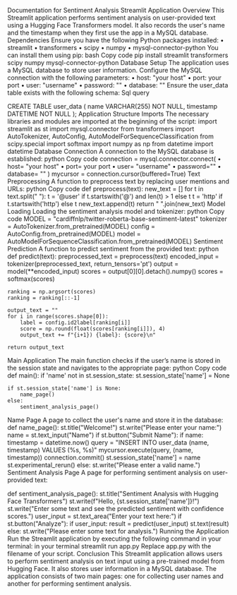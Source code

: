 Documentation for Sentiment Analysis Streamlit Application
Overview
This Streamlit application performs sentiment analysis on user-provided text using a Hugging Face Transformers model. It also records the user's name and the timestamp when they first use the app in a MySQL database.
Dependencies
Ensure you have the following Python packages installed:
•	streamlit
•	transformers
•	scipy
•	numpy
•	mysql-connector-python
You can install them using pip:
bash
Copy code
pip install streamlit transformers scipy numpy mysql-connector-python
Database Setup
The application uses a MySQL database to store user information. Configure the MySQL connection with the following parameters:
•	host: "your host"
•	port: your port
•	user: "username"
•	password: ""
•	database: ""
Ensure the user_data table exists with the following schema:
Sql query 

CREATE TABLE user_data (
    name VARCHAR(255) NOT NULL,
    timestamp DATETIME NOT NULL
);
Application Structure
Imports
The necessary libraries and modules are imported at the beginning of the script:
import streamlit as st
import mysql.connector
from transformers import AutoTokenizer, AutoConfig, AutoModelForSequenceClassification
from scipy.special import softmax
import numpy as np
from datetime import datetime
Database Connection
A connection to the MySQL database is established:
python
Copy code
connection = mysql.connector.connect(
•	host= "your host"
•	port= your port
•	user= "username"
•	password=""
•	database= ""
)
mycursor = connection.cursor(buffered=True)
Text Preprocessing
A function to preprocess text by replacing user mentions and URLs:
python
Copy code
def preprocess(text):
    new_text = []
    for t in text.split(" "):
        t = '@user' if t.startswith('@') and len(t) > 1 else t
        t = 'http' if t.startswith('http') else t
        new_text.append(t)
    return " ".join(new_text)
Model Loading
Loading the sentiment analysis model and tokenizer:
python
Copy code
MODEL = "cardiffnlp/twitter-roberta-base-sentiment-latest"
tokenizer = AutoTokenizer.from_pretrained(MODEL)
config = AutoConfig.from_pretrained(MODEL)
model = AutoModelForSequenceClassification.from_pretrained(MODEL)
Sentiment Prediction
A function to predict sentiment from the provided text:
python
def predict(text):
    preprocessed_text = preprocess(text)
    encoded_input = tokenizer(preprocessed_text, return_tensors='pt')
    output = model(**encoded_input)
    scores = output[0][0].detach().numpy()
    scores = softmax(scores)

    ranking = np.argsort(scores)
    ranking = ranking[::-1]

    output_text = ""
    for i in range(scores.shape[0]):
        label = config.id2label[ranking[i]]
        score = np.round(float(scores[ranking[i]]), 4)
        output_text += f"{i+1}) {label}: {score}\n"

    return output_text
Main Application
The main function checks if the user’s name is stored in the session state and navigates to the appropriate page:
python
Copy code
def main():
    if 'name' not in st.session_state:
        st.session_state['name'] = None

    if st.session_state['name'] is None:
        name_page()
    else:
        sentiment_analysis_page()
Name Page
A page to collect the user's name and store it in the database:
def name_page():
    st.title("Welcome!")
    st.write("Please enter your name:")
    name = st.text_input("Name")
    if st.button("Submit Name"):
        if name:
            timestamp = datetime.now()
            query = "INSERT INTO user_data (name, timestamp) VALUES (%s, %s)"
            mycursor.execute(query, (name, timestamp))
            connection.commit()
            st.session_state['name'] = name
            st.experimental_rerun()
        else:
            st.write("Please enter a valid name.")
Sentiment Analysis Page
A page for performing sentiment analysis on user-provided text:

def sentiment_analysis_page():
    st.title("Sentiment Analysis with Hugging Face Transformers")
    st.write(f"Hello, {st.session_state['name']}!")
    st.write("Enter some text and see the predicted sentiment with confidence scores.")
    user_input = st.text_area("Enter your text here:")
    if st.button("Analyze"):
        if user_input:
            result = predict(user_input)
            st.text(result)
        else:
            st.write("Please enter some text for analysis.")
Running the Application
Run the Streamlit application by executing the following command in your terminal:
in your terminal 
streamlit run app.py
Replace app.py with the filename of your script.
Conclusion
This Streamlit application allows users to perform sentiment analysis on text input using a pre-trained model from Hugging Face. It also stores user information in a MySQL database. The application consists of two main pages: one for collecting user names and another for performing sentiment analysis.

